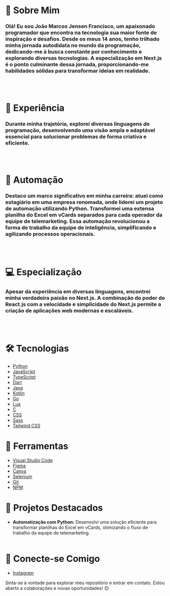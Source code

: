 # 👋 Sobre Mim

### Olá! Eu sou João Marcos Jensen Francisco, um apaixonado programador que encontra na tecnologia sua maior fonte de inspiração e desafios. Desde os meus 14 anos, tenho trilhado minha jornada autodidata no mundo da programação, dedicando-me à busca constante por conhecimento e explorando diversas tecnologias. A especialização em Next.js é o ponto culminante dessa jornada, proporcionando-me habilidades sólidas para transformar ideias em realidade.
<br></br>
# 💼 Experiência

### Durante minha trajetória, explorei diversas linguagens de programação, desenvolvendo uma visão ampla e adaptável essencial para solucionar problemas de forma criativa e eficiente.
<br></br>
# 🚀 Automação

### Destaco um marco significativo em minha carreira: atuei como estagiário em uma empresa renomada, onde liderei um projeto de automação utilizando Python. Transformei uma extensa planilha do Excel em vCards separados para cada operador da equipe de telemarketing. Essa automação revolucionou a forma de trabalho da equipe de inteligência, simplificando e agilizando processos operacionais.
<br></br>
# 💻 Especialização

### Apesar da experiência em diversas linguagens, encontrei minha verdadeira paixão no Next.js. A combinação do poder do React.js com a velocidade e simplicidade do Next.js permite a criação de aplicações web modernas e escaláveis.
<br></br>
# 🛠️ Tecnologias

- [Python](https://www.python.org/)
- [JavaScript](https://developer.mozilla.org/en-US/docs/Web/JavaScript)
- [TypeScript](https://www.typescriptlang.org/)
- [Dart](https://dart.dev/)
- [Java](https://dev.java/)
- [Kotlin](https://kotlinlang.org/)
- [Go](https://go.dev/)
- [Lua](https://www.lua.org/)
- [C](https://en.cppreference.com/w/c/language)
- [CSS](https://developer.mozilla.org/en-US/docs/Web/CSS)
- [Sass](https://sass-lang.com/)
- [Tailwind CSS](https://tailwindcss.com/)



# 🧰 Ferramentas

- [Visual Studio Code](https://code.visualstudio.com/)
- [Figma](https://www.figma.com/)
- [Canva](https://www.canva.com/)
- [Selenium](https://www.selenium.dev/)
- [Git](https://git-scm.com/)
- [NPM](https://www.npmjs.com/)

# 🌟 Projetos Destacados

- **Automatização com Python:** Desenvolvi uma solução eficiente para transformar planilhas do Excel em vCards, otimizando o fluxo de trabalho da equipe de telemarketing.
<br></br>
# 📱 Conecte-se Comigo

- [Instagram](https://www.instagram.com/joao.mjf/)

Sinta-se à vontade para explorar meu repositório e entrar em contato. Estou aberto a colaborações e novas oportunidades! 😊
